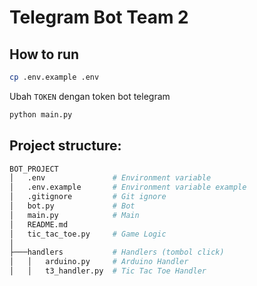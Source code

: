 # Telegram Bot Team 2

## How to run
```bash
cp .env.example .env
```

Ubah `TOKEN` dengan token bot telegram

```bash
python main.py
```

## Project structure:
```bash
BOT_PROJECT
│   .env               # Environment variable
│   .env.example       # Environment variable example
│   .gitignore         # Git ignore
│   bot.py             # Bot
│   main.py            # Main
│   README.md
│   tic_tac_toe.py     # Game Logic
│
├───handlers           # Handlers (tombol click)
│   │   arduino.py     # Arduino Handler
│   │   t3_handler.py  # Tic Tac Toe Handler
```
